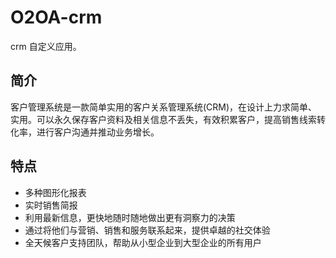 # O2OA-crm 

crm 自定义应用。


## 简介

客户管理系统是一款简单实用的客户关系管理系统(CRM)，在设计上力求简单、实用。可以永久保存客户资料及相关信息不丢失，有效积累客户，提高销售线索转化率，进行客户沟通并推动业务增长。

## 特点

- 多种图形化报表
- 实时销售简报
- 利用最新信息，更快地随时随地做出更有洞察力的决策
- 通过将他们与营销、销售和服务联系起来，提供卓越的社交体验
- 全天候客户支持团队，帮助从小型企业到大型企业的所有用户
   